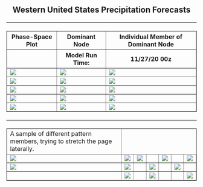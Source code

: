 <html>
  <head>
    <meta charset="utf-8">
    <meta name="viewport" content="width=device-width, initial-scale=1">
  </head>
  <body>
    <h2><center>Western United States Precipitation Forecasts
  <hr>
  <table border="1" cellpadding="1" cellspacing="1">
    <tr>
      <th>Phase-Space Plot</th>
      <th>Dominant Node</th>
      <th>Individual Member of Dominant Node</th>
    </tr>
    <tr>
      <th></th>
      <th>Model Run Time:</th>
      <th>11/27/20 00z</th>
  </tr>
    <tr>
      <td><img src="https://user-images.githubusercontent.com/75145898/100639818-e6c3d400-32f2-11eb-8209-8fd323d93b70.png"></td>
      <td><img src="https://user-images.githubusercontent.com/75145898/100641999-6fdc0a80-32f5-11eb-84c1-b4be6c723ade.png"></td>
      <td><img src="https://user-images.githubusercontent.com/75145898/100641261-77e77a80-32f4-11eb-85f9-f4ae3c670269.png"></td>
    </tr>
    <tr>
      <td><img src="https://user-images.githubusercontent.com/75145898/100639845-ee837880-32f2-11eb-8d21-3db1fcb23ff4.png"></td>
      <td><img src="https://user-images.githubusercontent.com/75145898/100642033-7cf8f980-32f5-11eb-9b1c-4f68e04e3235.png"></td>
      <td><img src="https://user-images.githubusercontent.com/75145898/100641264-78801100-32f4-11eb-9745-dbc56c5b05e1.png"></td>
    </tr>
    <tr>
      <td><img src="https://user-images.githubusercontent.com/75145898/100639874-f511f000-32f2-11eb-9cae-7cc2e35dc32e.png"></td>
      <td><img src="https://user-images.githubusercontent.com/75145898/100642066-871af800-32f5-11eb-8147-b6b9e84b8121.png"></td>
      <td><img src="https://user-images.githubusercontent.com/75145898/100641265-78801100-32f4-11eb-9c0c-1bcb210912d9.png"></td>
    </tr>
    <tr>
      <td><img src="https://user-images.githubusercontent.com/75145898/100639891-fa6f3a80-32f2-11eb-8ffe-e4178cb7b5bf.png"></td>
      <td><img src="https://user-images.githubusercontent.com/75145898/100642094-913cf680-32f5-11eb-9126-aeb4b6d3d593.png"></td>
      <td><img src="https://user-images.githubusercontent.com/75145898/100641267-78801100-32f4-11eb-8299-75e4fc76b01b.png"></td>
    </tr>
    <tr>
      <td><img src="https://user-images.githubusercontent.com/75145898/100639905-ff33ee80-32f2-11eb-8333-811dcc8c3f0d.png"></td>
      <td><img src="https://user-images.githubusercontent.com/75145898/100642094-913cf680-32f5-11eb-9126-aeb4b6d3d593.png"></td>
      <td><img src="https://user-images.githubusercontent.com/75145898/100641268-7918a780-32f4-11eb-96f7-7e7ea0762765.png"></td>
    </tr>
  </table>
  <hr>



<table border="1" cellpadding="1" cellspacing="1">
  <tr>
    <td>A sample of different pattern members, trying to stretch the page laterally.</td>
  <tr>
    <td><img src="https://user-images.githubusercontent.com/75145898/100643845-d06c4700-32f7-11eb-8dc4-07ac7057631f.png"></td>
    <td><img src="https://user-images.githubusercontent.com/75145898/100643848-d104dd80-32f7-11eb-9212-ee356eae8fe6.png"></td>
    <td><img src="https://user-images.githubusercontent.com/75145898/100643850-d104dd80-32f7-11eb-9feb-bbf30e327c9f.png"></td>
    <td><img src=""></td>
    <td><img src="https://user-images.githubusercontent.com/75145898/100643851-d19d7400-32f7-11eb-84bc-85062bd75888.png"></td>
    <td><img src=""></td>
    <td><img src="https://user-images.githubusercontent.com/75145898/100643852-d19d7400-32f7-11eb-9989-c965c6ddb786.png"></td>
  </tr>
  <tr>
    <td><img src="https://user-images.githubusercontent.com/75145898/100644786-ff36ed00-32f8-11eb-9ea1-b80f1f42556e.png"></td>
    <td><img src="https://user-images.githubusercontent.com/75145898/100644787-ffcf8380-32f8-11eb-8cf2-798e0672c120.png"></td>
    <td><img src=""></td>
    <td><img src="https://user-images.githubusercontent.com/75145898/100644788-ffcf8380-32f8-11eb-9e24-4e0dd1a9df52.png"></td>
    <td><img src=""></td>
    <td><img src="https://user-images.githubusercontent.com/75145898/100644789-ffcf8380-32f8-11eb-8bf9-e4f334ad7bf2.png"></td>
    <td><img src=""></td>
  </tr>
  <tr>
    <td><img src=""></td>
    <td><img src="https://user-images.githubusercontent.com/75145898/100644792-ffcf8380-32f8-11eb-8e2a-f7cc4deb6934.png"></td>
    <td><img src=""></td>
    <td><img src="https://user-images.githubusercontent.com/75145898/100644793-00681a00-32f9-11eb-8363-f9e07047368c.png"></td>
    <td><img src=""></td>
    <td><img src=""></td>
    <td><img src="https://user-images.githubusercontent.com/75145898/100644794-00681a00-32f9-11eb-8497-a72f8c4f486b.png"></td>
  </tr>
</table>
    
